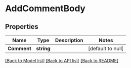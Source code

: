 # AddCommentBody

## Properties
Name | Type | Description | Notes
------------ | ------------- | ------------- | -------------
**Comment** | **string** |  | [default to null]

[[Back to Model list]](../README.md#documentation-for-models) [[Back to API list]](../README.md#documentation-for-api-endpoints) [[Back to README]](../README.md)

